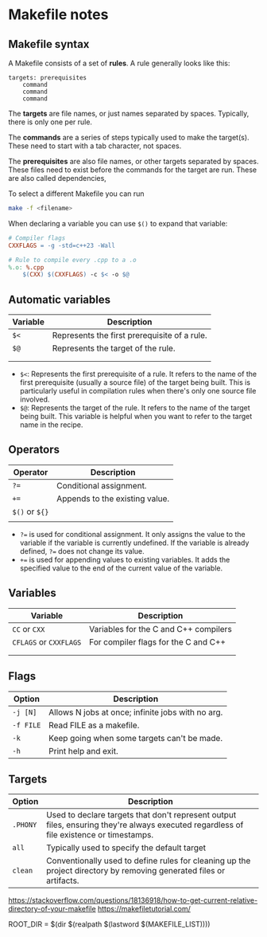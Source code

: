 # Makefile notes

## Makefile syntax

A Makefile consists of a set of **rules**. A rule generally looks like this:

```plain
targets: prerequisites
	command
	command
	command
```

The **targets** are file names, or just names separated by spaces. Typically, there is only one per rule.

The **commands** are a series of steps typically used to make the target(s). These need to start with a tab character, not spaces.

The **prerequisites** are also file names, or other targets separated by spaces. These files need to exist before the commands for the target are run. These are also called dependencies,


To select a different Makefile you can run

```bash
make -f <filename>
```

When declaring a variable you can use `$()` to expand that variable:

```makefile
# Compiler flags
CXXFLAGS = -g -std=c++23 -Wall

# Rule to compile every .cpp to a .o
%.o: %.cpp
	$(CXX) $(CXXFLAGS) -c $< -o $@
```

## Automatic variables

| Variable | Description                                  |
| -------- | -------------------------------------------- |
| `$<`     | Represents the first prerequisite of a rule. |
| `$@`     | Represents the target of the rule.           |
|          |                                              |
|          |                                              |

- `$<`: Represents the first prerequisite of a rule. It refers to the name of the first prerequisite (usually a source file) of the target being built. This is particularly useful in compilation rules when there's only one source file involved.
- `$@`: Represents the target of the rule. It refers to the name of the target being built. This variable is helpful when you want to refer to the target name in the recipe.

## Operators

| Operator       | Description                    |
| -------------- | ------------------------------ |
| `?=`           | Conditional assignment.        |
| `+=`           | Appends to the existing value. |
| `$()` or `${}` |                                |
|                |                                |

- `?=` is used for conditional assignment. It only assigns the value to the variable if the variable is currently undefined. If the variable is already defined, `?=` does not change its value.
- `+=` is used for appending values to existing variables. It adds the specified value to the end of the current value of the variable.

## Variables

| Variable               | Description                           |
| ---------------------- | ------------------------------------- |
| `CC` or `CXX`          | Variables for the C and C++ compilers |
| `CFLAGS` or `CXXFLAGS` | For compiler flags for the C and C++  |
|                        |                                       |
|                        |                                       |

## Flags

| Option    | Description                                       |
| --------- | ------------------------------------------------- |
| `-j [N]`  | Allows N jobs at once; infinite jobs with no arg. |
| `-f FILE` | Read FILE as a makefile.                          |
| `-k`      | Keep going when some targets can't be made.       |
| `-h`      | Print help and exit.                              |

## Targets

| Option   | Description                                                                                                                             |
| -------- | --------------------------------------------------------------------------------------------------------------------------------------- |
| `.PHONY` | Used to declare targets that don't represent output files, ensuring they're always executed regardless of file existence or timestamps. |
| `all`    | Typically used to specify the default target                                                                                            |
| `clean`  | Conventionally used to define rules for cleaning up the project directory by removing generated files or artifacts.                     |

<https://stackoverflow.com/questions/18136918/how-to-get-current-relative-directory-of-your-makefile>
<https://makefiletutorial.com/>

ROOT_DIR = $(dir $(realpath $(lastword $(MAKEFILE_LIST))))
